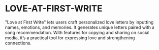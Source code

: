 # LOVE-AT-FIRST-WRITE
"Love at First Write" lets users craft personalized love letters by inputting names, emotions, and memories. It generates unique letters paired with a song recommendation. With features for copying and sharing on social media, it’s a practical tool for expressing love and strengthening connections.

